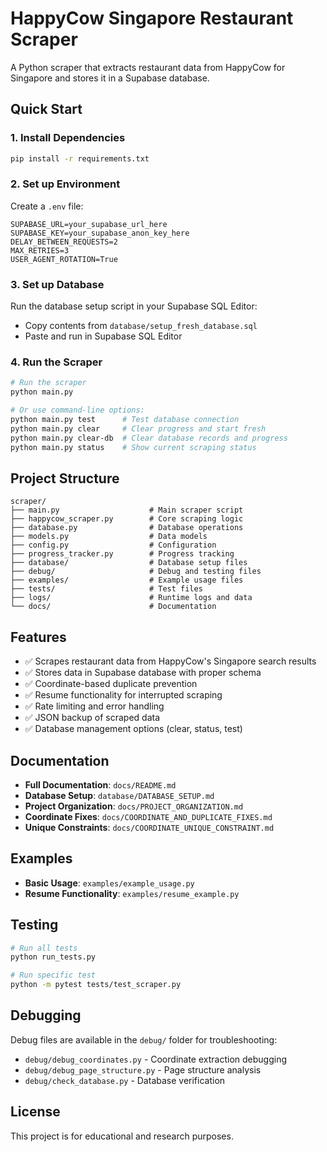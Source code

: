 # HappyCow Singapore Restaurant Scraper

A Python scraper that extracts restaurant data from HappyCow for Singapore and stores it in a Supabase database.

## Quick Start

### 1. Install Dependencies
```bash
pip install -r requirements.txt
```

### 2. Set up Environment
Create a `.env` file:
```env
SUPABASE_URL=your_supabase_url_here
SUPABASE_KEY=your_supabase_anon_key_here
DELAY_BETWEEN_REQUESTS=2
MAX_RETRIES=3
USER_AGENT_ROTATION=True
```

### 3. Set up Database
Run the database setup script in your Supabase SQL Editor:
- Copy contents from `database/setup_fresh_database.sql`
- Paste and run in Supabase SQL Editor

### 4. Run the Scraper
```bash
# Run the scraper
python main.py

# Or use command-line options:
python main.py test      # Test database connection
python main.py clear     # Clear progress and start fresh
python main.py clear-db  # Clear database records and progress
python main.py status    # Show current scraping status
```

## Project Structure

```
scraper/
├── main.py                    # Main scraper script
├── happycow_scraper.py        # Core scraping logic
├── database.py                # Database operations
├── models.py                  # Data models
├── config.py                  # Configuration
├── progress_tracker.py        # Progress tracking
├── database/                  # Database setup files
├── debug/                     # Debug and testing files
├── examples/                  # Example usage files
├── tests/                     # Test files
├── logs/                      # Runtime logs and data
└── docs/                      # Documentation
```

## Features

- ✅ Scrapes restaurant data from HappyCow's Singapore search results
- ✅ Stores data in Supabase database with proper schema
- ✅ Coordinate-based duplicate prevention
- ✅ Resume functionality for interrupted scraping
- ✅ Rate limiting and error handling
- ✅ JSON backup of scraped data
- ✅ Database management options (clear, status, test)

## Documentation

- **Full Documentation**: `docs/README.md`
- **Database Setup**: `database/DATABASE_SETUP.md`
- **Project Organization**: `docs/PROJECT_ORGANIZATION.md`
- **Coordinate Fixes**: `docs/COORDINATE_AND_DUPLICATE_FIXES.md`
- **Unique Constraints**: `docs/COORDINATE_UNIQUE_CONSTRAINT.md`

## Examples

- **Basic Usage**: `examples/example_usage.py`
- **Resume Functionality**: `examples/resume_example.py`

## Testing

```bash
# Run all tests
python run_tests.py

# Run specific test
python -m pytest tests/test_scraper.py
```

## Debugging

Debug files are available in the `debug/` folder for troubleshooting:
- `debug/debug_coordinates.py` - Coordinate extraction debugging
- `debug/debug_page_structure.py` - Page structure analysis
- `debug/check_database.py` - Database verification

## License

This project is for educational and research purposes.
